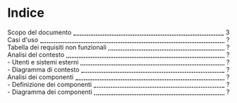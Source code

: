 
# Indice
<span class=horizontal_dotted_line>Scopo del documento<span class=dot></span>3</span>
<span class=horizontal_dotted_line>Casi d'uso<span class=dot></span>?</span>
<span class=horizontal_dotted_line>Tabella dei requisiti non funzionali<span class=dot></span>?</span>
<span class=horizontal_dotted_line>Analisi del contesto<span class=dot></span>?</span>
<span class=horizontal_dotted_line>- Utenti e sistemi esterni<span class=dot></span>?</span>
<span class=horizontal_dotted_line>- Diagramma di contesto<span class=dot></span>?</span>
<span class=horizontal_dotted_line>Analisi dei componenti<span class=dot></span>?</span>
<span class=horizontal_dotted_line>- Definizione dei componenti<span class=dot></span>?</span>
<span class=horizontal_dotted_line>- Diagramma dei componenti<span class=dot></span>?</span>

<style>
.horizontal_dotted_line{
    width: 100%;
    display : flex;
}
.dot{
    flex: 1;
    border-bottom: 2px dotted black;
    margin-left: 5px;
    margin-right: 5px;
    height: 1em;
}
</style>
<div class="page-break"></div>
